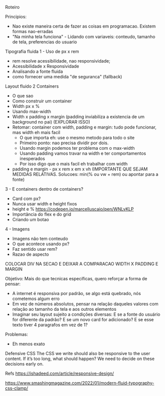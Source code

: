Roteiro

Principios:
- Nao existe maneira certa de fazer as coisas em programacao. Existem formas nao-erradas
- "Na minha tela funciona" - Lidando com variaveis: conteudo, tamanho de tela, preferencias do usuario

Tipografia fluida
1 - Uso de px x rem
- rem resolve acessibilidade, nao responsividade;
- Acessibilidade x Responsividade
- Analisando a fonte fluida
- como fornecer uma medida "de seguranca" (fallback)

Layout fluido
2 Containers
- O que sao
- Como construir um container
- Width px x % 
- Usando max-width
- Width x padding x margin (padding inviabiliza a existencia de um background no pai) (EXPLORAR ISSO)
- Retomar: container com width, padding e margin: tudo pode funcionar, mas width eh mais facil 
  - O que importa eh: use o mesmo metodo para todo o site
  - Primeiro ponto: nao precisa dividir por dois.
  - Usando margin podemos ter problema com o max-width
  - Usando padding vamos travar na width e ter comportamentos inesperados
  - Por isso digo que o mais facil eh trabalhar com width
- padding e margin - px x rem x em x vh
(IMPORTANTE QUE SEJAM MEDIDAS RELATIVAS. Solucoes: min(% ou vw + rem) ou apontar para a fonte)


3 - E containers dentro de containers?

- Card com px?
- Nunca usar width e height fixos
- height e %
  https://codepen.io/marcelluscaio/pen/WNLvKLP
- Importância do flex e do grid
- Criando um botao



4 - Imagens
- Imagens não tem conteudo
- O que acontece usando px?
- Faz sentido usar rem?
- Razao de aspecto



COLOCAR DIV NA SECAO E DEIXAR A COMPARACAO WIDTH X PADDING E MARGIN


Objetivo:
Mais do que tecnicas específicas, quero reforçar a forma de pensar:
- A internet é responsiva por padrão, se algo está quebrado, nós cometemos algum erro
- Em vez de números absolutos, pensar na relação daqueles valores com relação ao tamanho da tela e aos outros elementos
- Imaginar seu layout sujeito a condições diversas: 
    E se a fonte do usuário for diferente da padrão? 
    E se um novo card for adicionado? 
    E se esse texto tiver 4 paragrafos em vez de 1?

Problemas:
- Eh menos exato

Defensive CSS
The CSS we write should also be responsive to the user content. 
If it’s too long, what should happen? We need to decide on these decisions early on.



Refs
https://ishadeed.com/article/responsive-design/

https://www.smashingmagazine.com/2022/01/modern-fluid-typography-css-clamp/



